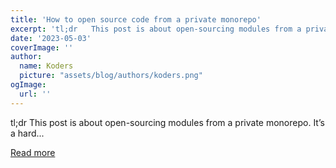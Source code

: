 ```yaml
---
title: 'How to open source code from a private monorepo'
excerpt: 'tl;dr   This post is about open-sourcing modules from a private monorepo. It’s a hard...'
date: '2023-05-03'
coverImage: ''
author:
  name: Koders
  picture: "assets/blog/authors/koders.png"
ogImage:
  url: ''
---
```


tl;dr   This post is about open-sourcing modules from a private monorepo. It’s a hard...

[Read more](https://dev.to/carlossantillana/how-to-open-source-code-from-a-private-monorepo-262o)
